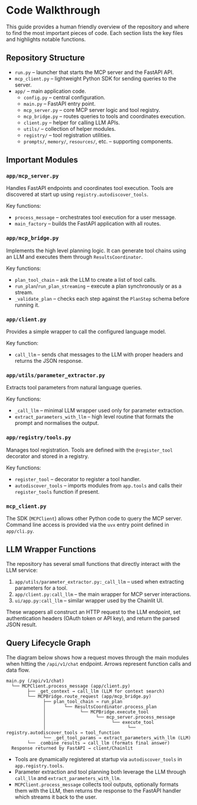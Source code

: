 # Code Walkthrough

This guide provides a human friendly overview of the repository and where to find the most important pieces of code.  Each section lists the key files and highlights notable functions.

## Repository Structure

- `run.py` – launcher that starts the MCP server and the FastAPI API.
- `mcp_client.py` – lightweight Python SDK for sending queries to the server.
- `app/` – main application code.
  - `config.py` – central configuration.
  - `main.py` – FastAPI entry point.
  - `mcp_server.py` – core MCP server logic and tool registry.
  - `mcp_bridge.py` – routes queries to tools and coordinates execution.
  - `client.py` – helper for calling LLM APIs.
  - `utils/` – collection of helper modules.
  - `registry/` – tool registration utilities.
  - `prompts/`, `memory/`, `resources/`, etc. – supporting components.

## Important Modules

### `app/mcp_server.py`
Handles FastAPI endpoints and coordinates tool execution.  Tools are discovered at start up using `registry.autodiscover_tools`.

Key functions:
- `process_message` – orchestrates tool execution for a user message.
- `main_factory` – builds the FastAPI application with all routes.

### `app/mcp_bridge.py`
Implements the high level planning logic.  It can generate tool chains using an LLM and executes them through `ResultsCoordinator`.

Key functions:
- `plan_tool_chain` – ask the LLM to create a list of tool calls.
- `run_plan`/`run_plan_streaming` – execute a plan synchronously or as a stream.
- `_validate_plan` – checks each step against the `PlanStep` schema before running it.

### `app/client.py`
Provides a simple wrapper to call the configured language model.

Key function:
- `call_llm` – sends chat messages to the LLM with proper headers and returns the JSON response.

### `app/utils/parameter_extractor.py`
Extracts tool parameters from natural language queries.

Key functions:
- `_call_llm` – minimal LLM wrapper used only for parameter extraction.
- `extract_parameters_with_llm` – high level routine that formats the prompt and normalises the output.

### `app/registry/tools.py`
Manages tool registration.  Tools are defined with the `@register_tool` decorator and stored in a registry.

Key functions:
- `register_tool` – decorator to register a tool handler.
- `autodiscover_tools` – imports modules from `app.tools` and calls their `register_tools` function if present.

### `mcp_client.py`
The SDK (`MCPClient`) allows other Python code to query the MCP server.  Command line access is provided via the `uvx` entry point defined in `app/cli.py`.

## LLM Wrapper Functions
The repository has several small functions that directly interact with the LLM service:

1. `app/utils/parameter_extractor.py:_call_llm` – used when extracting parameters for a tool.
2. `app/client.py:call_llm` – the main wrapper for MCP server interactions.
3. `ui/app.py:call_llm` – similar wrapper used by the Chainlit UI.

These wrappers all construct an HTTP request to the LLM endpoint, set authentication headers (OAuth token or API key), and return the parsed JSON result.

## Query Lifecycle Graph

The diagram below shows how a request moves through the main modules when hitting
the `/api/v1/chat` endpoint.  Arrows represent function calls and data flow.

```text
main.py (/api/v1/chat)
  └── MCPClient.process_message (app/client.py)
        ├── _get_context → call_llm (LLM for context search)
        └── MCPBridge.route_request (app/mcp_bridge.py)
              ├── plan_tool_chain → run_plan
              │       └── ResultsCoordinator.process_plan
              │             └── MCPBridge.execute_tool
              │                   └── mcp_server.process_message
              │                         └── execute_tool
              │                               └── registry.autodiscover_tools → tool_function
              └── _get_tool_params → extract_parameters_with_llm (LLM)
        └── _combine_results → call_llm (formats final answer)
  Response returned by FastAPI → client/Chainlit
```

- Tools are dynamically registered at startup via
  `autodiscover_tools` in `app.registry.tools`.
- Parameter extraction and tool planning both leverage the LLM
  through `call_llm` and `extract_parameters_with_llm`.
- `MCPClient.process_message` collects tool outputs, optionally
  formats them with the LLM, then returns the response to the
  FastAPI handler which streams it back to the user.

